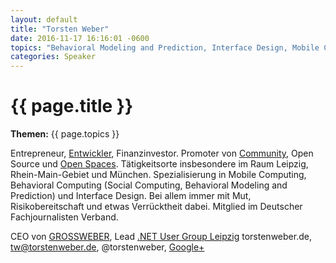 ```yaml
---
layout: default
title: "Torsten Weber"
date: 2016-11-17 16:16:01 -0600
topics: "Behavioral Modeling and Prediction, Interface Design, Mobile Computing (Windows CE / Mobile, Windows Phone)"
categories: Speaker
---
```


# {{ page.title }}

**Themen:** {{ page.topics }}

Entrepreneur, [Entwickler](http://torstenweber.de/), Finanzinvestor. Promoter von [Community](http://dotnet-leipzig.de/), Open Source und [Open Spaces](http://devopenspace.de/). Tätigkeitsorte insbesondere im Raum Leipzig, Rhein-Main-Gebiet und München. Spezialisierung in Mobile Computing, Behavioral Computing (Social Computing, Behavioral Modeling and Prediction) und Interface Design. Bei allem immer mit Mut, Risikobereitschaft und etwas Verrücktheit dabei. Mitglied im Deutscher Fachjournalisten Verband.

CEO von [GROSSWEBER](http://grossweber.com/), Lead [.NET User Group Leipzig](http://dotnet-leipzig.de/)
torstenweber.de, tw@torstenweber.de, @torstenweber, [Google+](https://plus.google.com/111327526999792211726/about?rel=author)